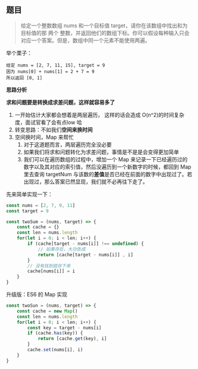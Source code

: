 ## 题目

> 给定一个整数数组 nums 和一个目标值 target，请你在该数组中找出和为目标值的那 两个 整数，并返回他们的数组下标。你可以假设每种输入只会对应一个答案。但是，数组中同一个元素不能使用两遍。

举个栗子：

```
给定 nums = [2, 7, 11, 15], target = 9
因为 nums[0] + nums[1] = 2 + 7 = 9
所以返回 [0, 1]
```



**思路分析**

**求和问题要是转换成求差问题，这样就容易多了**

1. 一开始估计大家都会想着是两层遍历， 这样的话会造成 O(n^2)的时间复杂度，面试官看了会有点low 哈
2. 转变思路：不如我们**空间来换时间**
3. 空间换时间，Map 来帮忙
   1. 对于这道题而言，两层遍历完全没必要
   2. 如果我们将求和问题转化为求差问题，事情是不是是会变得更加简单
   3. 我们可以在遍历数组的过程中，增加一个 Map 来记录一下已经遍历过的数字以及其对应的索引值，然后没遍历到一个新数字的时候，都回到 Map 里去查询 targetNum 与该数的**差值**是否已经在前面的数字中出现过了。若出现过，那么答案已然显现，我们就不必再往下走了。



先来简单实现一下：

```js
const nums = [2, 7, 9, 11]
const target = 9

const twoSum = (nums, target) => {
    const cache = {}
    const len = nums.length
    for(let i = 0; i < len; i++) {
        if (cache[target - nums[i]] !== undefined) {
            // 如果存在，大功告成
            return [cache[target - nums[i]] , i]
        }
        // 没有找到就存下来
        cache[nums[i]] = i
    }
}
```



升级版：ES6  的 Map 实现

```js
const twoSun = (nums, target) => {
    const cache = new Map()
    const len = nums.length
    for(let i = 0; i < len; i++) {
        const key = target - nums[i]
        if (cache.has(key)) {
            return [cache.get(key), i]
        }
        cache.set(nums[i], i)
    }
}
```

